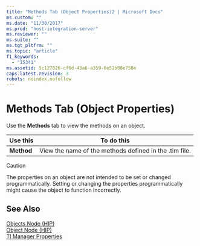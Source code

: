 ```yaml
---
title: "Methods Tab (Object Properties)2 | Microsoft Docs"
ms.custom: ""
ms.date: "11/30/2017"
ms.prod: "host-integration-server"
ms.reviewer: ""
ms.suite: ""
ms.tgt_pltfrm: ""
ms.topic: "article"
f1_keywords: 
  - "15341"
ms.assetid: 5c127826-cf6d-43a6-a359-6e52b88e758e
caps.latest.revision: 3
robots: noindex,nofollow
---
```

# Methods Tab (Object Properties)
Use the **Methods** tab to view the methods on an object.  
  
|Use this|To do this|  
|--------------|----------------|  
|**Method**|View the name of the methods defined in the .tim file.|  
  
> [!CAUTION]
>  The properties on an object are not intended to be set or changed programmatically. Setting or changing the properties programmatically might cause the object to function incorrectly.  
  
## See Also  
 [Objects Node (HIP)](../core/objects-node-hip-1.md)   
 [Object Node (HIP)](../core/object-node-hip-2.md)   
 [TI Manager Properties](../core/ti-manager-properties2.md)